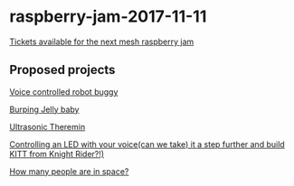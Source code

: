 # raspberry-jam-2017-11-11
[Tickets available for the next mesh raspberry
jam](https://www.eventbrite.co.uk/e/mesh-raspberry-jam-tickets-31778650800?aff=es2)


## Proposed projects

[Voice controlled robot
buggy](https://projects.raspberrypi.org/en/projects/remote-control-buggy)

[Burping Jelly
baby](https://projects.raspberrypi.org/en/projects/burping-jelly-baby)

[Ultrasonic
Theremin](https://projects.raspberrypi.org/en/projects/ultrasonic-theremin)

[Controlling an LED with your
voice](https://projects.raspberrypi.org/en/projects/google-voice-aiy)[(can we
take) it a step further and build KITT from Knight
Rider?!)](https://www.youtube.com/watch?v=_-NtSoES5BQ)

[How many people are in
space?](https://projects.raspberrypi.org/en/projects/people-in-space-indicator)
